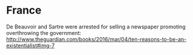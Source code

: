 # France

De Beauvoir and Sartre were arrested for selling a newspaper promoting overthrowing the government: http://www.theguardian.com/books/2016/mar/04/ten-reasons-to-be-an-existentialist#img-7
